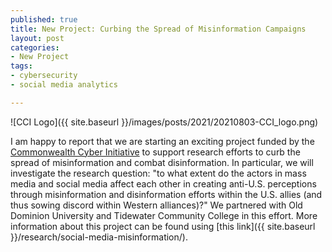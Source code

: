 ```yaml
--- 
published: true
title: New Project: Curbing the Spread of Misinformation Campaigns
layout: post
categories: 
- New Project
tags:
- cybersecurity
- social media analytics

---
```


![CCI Logo]({{ site.baseurl }}/images/posts/2021/20210803-CCI_logo.png)

I am happy to report that we are starting an exciting project funded by the [Commonwealth Cyber Initiative](https://cyberinitiative.org/) to support research efforts to curb the spread of misinformation and combat disinformation.
In particular, we will investigate the research question: "to what extent do the actors in mass media and social media affect each other in creating anti-U.S. perceptions through misinformation and disinformation efforts within the U.S. allies (and thus sowing discord within Western alliances)?"
We partnered with Old Dominion University and Tidewater Community College in this effort. More information about this project can be found using [this link]({{ site.baseurl }}/research/social-media-misinformation/).


